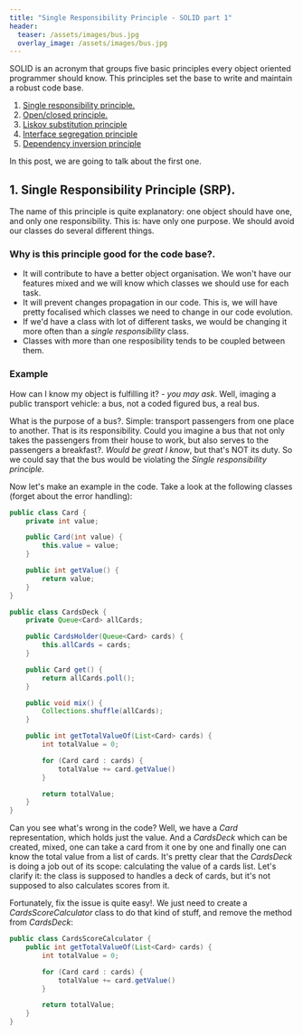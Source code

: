 ```yaml
---
title: "Single Responsibility Principle - SOLID part 1"
header:
  teaser: /assets/images/bus.jpg
  overlay_image: /assets/images/bus.jpg
---
```


SOLID is an acronym that groups five basic principles every object oriented programmer should know. This principles set the base to write and maintain a robust code base.

1. [Single responsibility principle.](../SOLID-S/)
2. [Open/closed principle.](../SOLID-O/)
3. [Liskov substitution principle](../SOLID-L/)
4. [Interface segregation principle](../SOLID-I/)
5. [Dependency inversion principle](../SOLID-D/)

In this post, we are going to talk about the first one.

## 1. Single Responsibility Principle (SRP).

The name of this principle is quite explanatory: one object should have one, and only one responsibility. This is: have only one purpose. We should avoid our classes do several different things.

###  Why is this principle good for the code base?. 

- It will contribute to have a better object organisation. We won't have our features mixed and we will know which classes we should use for each task. 
- It will prevent changes propagation in our code. This is, we will have pretty focalised which classes we need to change in our code evolution.
- If we'd have a class with lot of different tasks, we would be changing it more often than a _single responsibility_ class.
- Classes with more than one resposibility tends to be coupled between them.

### Example

How can I know my object is fulfilling it? - _you may ask_. 
Well, imaging a public transport vehicle: a bus, not a coded figured bus, a real bus. 

What is the purpose of a bus?. Simple: transport passengers from one place to another. That is its responsibility. 
Could you imagine a bus that not only takes the passengers from their house to work, but also serves to the passengers a breakfast?. _Would be great I know_, but that's NOT its duty. So we could say that the bus would be violating the _Single responsibility principle_.

Now let's make an example in the code. Take a look at the following classes (forget about the error handling):

```java
public class Card {
	private int value;

	public Card(int value) {
		this.value = value;
	}

	public int getValue() {
		return value;
	}
}
```

```java
public class CardsDeck {
	private Queue<Card> allCards;

	public CardsHolder(Queue<Card> cards) {
		this.allCards = cards;
	}

	public Card get() {
		return allCards.poll();
	}

	public void mix() {
		Collections.shuffle(allCards);
	}

	public int getTotalValueOf(List<Card> cards) {
		int totalValue = 0;

		for (Card card : cards) {
			totalValue += card.getValue()
		}

		return totalValue;
	}
}
```

Can you see what's wrong in the code?
Well, we have a _Card_ representation, which holds just the value. And a _CardsDeck_ which can be created, mixed, one can take a card from it one by one and finally one can know the total value from a list of cards.
It's pretty clear that the _CardsDeck_ is doing a job out of its scope: calculating the value of a cards list. Let's clarify it: the class is supposed to handles a deck of cards, but it's not supposed to also calculates scores from it.

Fortunately, fix the issue is quite easy!. We just need to create a _CardsScoreCalculator_ class to do that kind of stuff, and remove the method from _CardsDeck_:

```java
public class CardsScoreCalculator {
	public int getTotalValueOf(List<Card> cards) {
		int totalValue = 0;

		for (Card card : cards) {
			totalValue += card.getValue()
		}

		return totalValue;
	}
}
```
